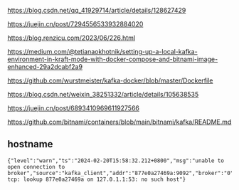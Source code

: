 https://blog.csdn.net/qq_41929714/article/details/128627429

https://juejin.cn/post/7294556533932884020

https://blog.renzicu.com/2023/06/226.html

https://medium.com/@tetianaokhotnik/setting-up-a-local-kafka-environment-in-kraft-mode-with-docker-compose-and-bitnami-image-enhanced-29a2dcabf2a9

https://github.com/wurstmeister/kafka-docker/blob/master/Dockerfile

https://blog.csdn.net/weixin_38251332/article/details/105638535

https://juejin.cn/post/6893410969611927566

https://github.com/bitnami/containers/blob/main/bitnami/kafka/README.md

## hostname
```shell
{"level":"warn","ts":"2024-02-20T15:58:32.212+0800","msg":"unable to open connection to broker","source":"kafka_client","addr":"877e0a27469a:9092","broker":"0","err":"dial tcp: lookup 877e0a27469a on 127.0.1.1:53: no such host"}

```